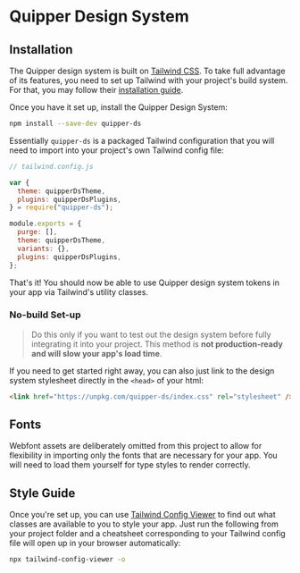 # Quipper Design System

## Installation

The Quipper design system is built on [Tailwind CSS](https://tailwindcss.com/). To take full advantage of its features, you need to set up Tailwind with your project's build system. For that, you may follow their [installation guide](https://tailwindcss.com/docs/installation).

Once you have it set up, install the Quipper Design System:

```bash
npm install --save-dev quipper-ds
```

Essentially `quipper-ds` is a packaged Tailwind configuration that you will need to import into your project's own Tailwind config file:

```js
// tailwind.config.js

var {
  theme: quipperDsTheme,
  plugins: quipperDsPlugins,
} = require("quipper-ds");

module.exports = {
  purge: [],
  theme: quipperDsTheme,
  variants: {},
  plugins: quipperDsPlugins,
};
```

That's it! You should now be able to use Quipper design system tokens in your app via Tailwind's utility classes.

### No-build Set-up

> Do this only if you want to test out the design system before fully integrating it into your project. This method is **not production-ready and will slow your app's load time**.

If you need to get started right away, you can also just link to the design system stylesheet directly in the `<head>` of your html:

```html
<link href="https://unpkg.com/quipper-ds/index.css" rel="stylesheet" />
```

## Fonts

Webfont assets are deliberately omitted from this project to allow for flexibility in importing only the fonts that are necessary for your app. You will need to load them yourself for type styles to render correctly.

## Style Guide

Once you're set up, you can use [Tailwind Config Viewer](https://github.com/rogden/tailwind-config-viewer) to find out what classes are available to you to style your app. Just run the following from your project folder and a cheatsheet corresponding to your Tailwind config file will open up in your browser automatically:

```bash
npx tailwind-config-viewer -o
```
